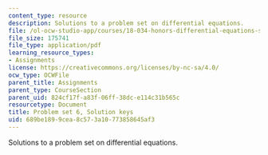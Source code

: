 ```yaml
---
content_type: resource
description: Solutions to a problem set on differential equations.
file: /ol-ocw-studio-app/courses/18-034-honors-differential-equations-spring-2009/689be1899cea8c573a10773858645af3_MIT18_034s09_sol_pset06.pdf
file_size: 175741
file_type: application/pdf
learning_resource_types:
- Assignments
license: https://creativecommons.org/licenses/by-nc-sa/4.0/
ocw_type: OCWFile
parent_title: Assignments
parent_type: CourseSection
parent_uid: 824cf17f-a83f-06ff-38dc-e114c31b565c
resourcetype: Document
title: Problem set 6, Solution keys
uid: 689be189-9cea-8c57-3a10-773858645af3
---
```

Solutions to a problem set on differential equations.